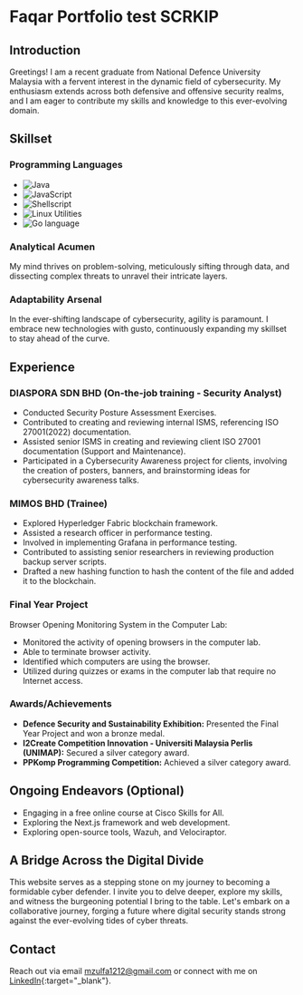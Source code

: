 # Faqar Portfolio test SCRKIP

## Introduction
Greetings! I am a recent graduate from National Defence University Malaysia with a fervent interest in the dynamic field of cybersecurity. My enthusiasm extends across both defensive and offensive security realms, and I am eager to contribute my skills and knowledge to this ever-evolving domain.

## Skillset
### Programming Languages
- ![Java](https://img.shields.io/badge/Java-Intermediate-orange)
- ![JavaScript](https://img.shields.io/badge/JavaScript-Beginner-ADD8E6)
- ![Shellscript](https://img.shields.io/badge/Shellscript-Beginner-ADD8E6)
- ![Linux Utilities](https://img.shields.io/badge/Linux%20Utilities-Beginner-ADD8E6)
- ![Go language](https://img.shields.io/badge/Go%20language-Beginner-ADD8E6)

### Analytical Acumen
My mind thrives on problem-solving, meticulously sifting through data, and dissecting complex threats to unravel their intricate layers.

### Adaptability Arsenal
In the ever-shifting landscape of cybersecurity, agility is paramount. I embrace new technologies with gusto, continuously expanding my skillset to stay ahead of the curve.

## Experience
### DIASPORA SDN BHD (On-the-job training - Security Analyst)
- Conducted Security Posture Assessment Exercises.
- Contributed to creating and reviewing internal ISMS, referencing ISO 27001(2022) documentation.
- Assisted senior ISMS in creating and reviewing client ISO 27001 documentation (Support and Maintenance).
- Participated in a Cybersecurity Awareness project for clients, involving the creation of posters, banners, and brainstorming ideas for cybersecurity awareness talks.

### MIMOS BHD (Trainee)
- Explored Hyperledger Fabric blockchain framework.
- Assisted a research officer in performance testing.
- Involved in implementing Grafana in performance testing.
- Contributed to assisting senior researchers in reviewing production backup server scripts.
- Drafted a new hashing function to hash the content of the file and added it to the blockchain.

### Final Year Project
Browser Opening Monitoring System in the Computer Lab:
- Monitored the activity of opening browsers in the computer lab.
- Able to terminate browser activity.
- Identified which computers are using the browser.
- Utilized during quizzes or exams in the computer lab that require no Internet access.

### Awards/Achievements
- **Defence Security and Sustainability Exhibition:** Presented the Final Year Project and won a bronze medal.
- **I2Create Competition Innovation - Universiti Malaysia Perlis (UNIMAP):** Secured a silver category award.
- **PPKomp Programming Competition:** Achieved a silver category award.

## Ongoing Endeavors (Optional)
- Engaging in a free online course at Cisco Skills for All.
- Exploring the Next.js framework and web development.
- Exploring open-source tools, Wazuh, and Velociraptor.

## A Bridge Across the Digital Divide
This website serves as a stepping stone on my journey to becoming a formidable cyber defender. I invite you to delve deeper, explore my skills, and witness the burgeoning potential I bring to the table. Let's embark on a collaborative journey, forging a future where digital security stands strong against the ever-evolving tides of cyber threats.

## Contact
Reach out via email [mzulfa1212@gmail.com](mailto:MZULFA1212@gmail.com) or connect with me on [LinkedIn](https://www.linkedin.com/in/mzulfaqar/){:target="_blank"}.
